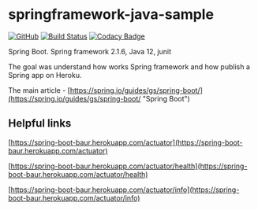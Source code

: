 # springframework-java-sample

[![GitHub](https://img.shields.io/github/license/mashape/apistatus.svg)](https://github.com/BurhanH/springframework-java-sample/blob/master/LICENSE)
[![Build Status](https://travis-ci.org/BurhanH/springframework-java-sample.svg?branch=master)](https://travis-ci.org/BurhanH/springframework-java-sample)
[![Codacy Badge](https://api.codacy.com/project/badge/Grade/6ff2de14884f43d59d1870e69eb4b66e)](https://www.codacy.com/app/BurhanH/springframework-java-sample?utm_source=github.com&amp;utm_medium=referral&amp;utm_content=BurhanH/springframework-java-sample&amp;utm_campaign=Badge_Grade)

Spring Boot. Spring framework 2.1.6, Java 12, junit

The goal was understand how works Spring framework and how publish a Spring app on Heroku.

The main article - [https://spring.io/guides/gs/spring-boot/](https://spring.io/guides/gs/spring-boot/ "Spring Boot")

## Helpful links

[https://spring-boot-baur.herokuapp.com/actuator](https://spring-boot-baur.herokuapp.com/actuator)

[https://spring-boot-baur.herokuapp.com/actuator/health](https://spring-boot-baur.herokuapp.com/actuator/health)

[https://spring-boot-baur.herokuapp.com/actuator/info](https://spring-boot-baur.herokuapp.com/actuator/info)
